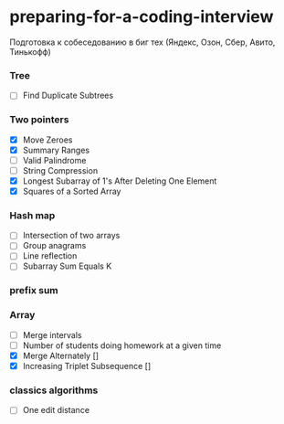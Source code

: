 # preparing-for-a-coding-interview
Подготовка к собеседованию в биг тех (Яндекс, Озон, Сбер, Авито, Тинькофф)

### Tree
- [ ] Find Duplicate Subtrees

### Two pointers
- [x] Move Zeroes [](problems/move_zeros.go)
- [x] Summary Ranges [](problems/summary_ranges.go)
- [ ] Valid Palindrome [](problems/valid_palindrome.go)
- [ ] String Compression [](problems/string_compression.go)
- [x] Longest Subarray of 1's After Deleting One Element [](problems/subarray_del_1.go)
- [x] Squares of a Sorted Array [](problems/squares_of_sorted.go)

### Hash map
- [ ] Intersection of two arrays [](problems/intersection_two_arrays.go)
- [ ] Group anagrams [](problems/group_anagrams.go)
- [ ] Line reflection [](problems/line_reflection.go)
- [ ] Subarray Sum Equals K [](problems/subarray_sum.go)

### prefix sum

### Array
- [ ] Merge intervals [](problems/merge_intervals.go)
- [ ] Number of students doing homework at a given time [](problems/number_of_students_doing_homework.go)
- [x] Merge Alternately [] [](problems/merge_alternately.go)
- [x] Increasing Triplet Subsequence [] [](problems/increasing_triplet_subsequence.go)

### classics algorithms
- [ ] One edit distance [](problems/one_edit_distance.go)